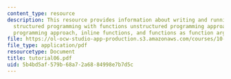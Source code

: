 ```yaml
---
content_type: resource
description: This resource provides information about writing and running m-files,
  structured programming with functions unstructured programming approach, structured
  programming approach, inline functions, and functions as function arguments.
file: https://ol-ocw-studio-app-production.s3.amazonaws.com/courses/10-34-numerical-methods-applied-to-chemical-engineering-fall-2005/5b4bd5af579b68a72a6884998e7b7d5c_tutorial06.pdf
file_type: application/pdf
resourcetype: Document
title: tutorial06.pdf
uid: 5b4bd5af-579b-68a7-2a68-84998e7b7d5c
---
```

